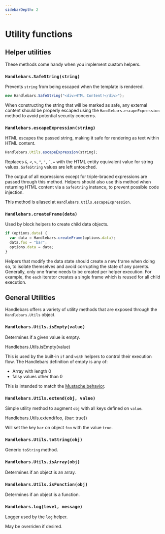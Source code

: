 ```yaml
---
sidebarDepth: 2
---
```


# Utility functions

## Helper utilities

These methods come handy when you implement custom helpers.

### `Handlebars.SafeString(string)`

Prevents `string` from being escaped when the template is rendered.

```js
new Handlebars.SafeString("<div>HTML Content!</div>");
```

When constructing the string that will be marked as safe, any external content should be properly escaped using the
`Handlebars.escapeExpression` method to avoid potential security concerns.

### `Handlebars.escapeExpression(string)`

HTML escapes the passed string, making it safe for rendering as text within HTML content.

```js
Handlebars.Utils.escapeExpression(string);
```

Replaces `&`, `<`, `>`, `"`, `'`, `` ` ``, `=` with the HTML entity equivalent value for string values. `SafeString`
values are left untouched.

The output of all expressions except for triple-braced expressions are passed through this method. Helpers should also
use this method when returning HTML content via a `SafeString` instance, to prevent possible code injection.

This method is aliased at `Handlebars.Utils.escapeExpression`.

### `Handlebars.createFrame(data)`

Used by block helpers to create child data objects.

```js
if (options.data) {
  var data = Handlebars.createFrame(options.data);
  data.foo = "bar";
  options.data = data;
}
```

Helpers that modify the data state should create a new frame when doing so, to isolate themselves and avoid corrupting
the state of any parents. Generally, only one frame needs to be created per helper execution. For example, the `each`
iterator creates a single frame which is reused for all child execution.

## General Utilities

Handlebars offers a variety of utility methods that are exposed through the `Handlebars.Utils` object.

### `Handlebars.Utils.isEmpty(value)`

Determines if a given value is empty.

Handlebars.Utils.isEmpty(value)

This is used by the built-in `if` and `with` helpers to control their execution flow. The Handlebars definition of empty
is any of:

- Array with length 0
- falsy values other than 0

This is intended to match the [Mustache behavior](http://mustache.github.io/mustache.5.html#Sections).

### `Handlebars.Utils.extend(obj, value)`

Simple utility method to augment `obj` with all keys defined on `value`.

Handlebars.Utils.extend(foo, {bar: true})

Will set the key `bar` on object `foo` with the value `true`.

### `Handlebars.Utils.toString(obj)`

Generic `toString` method.

### `Handlebars.Utils.isArray(obj)`

Determines if an object is an array.

### `Handlebars.Utils.isFunction(obj)`

Determines if an object is a function.

### `Handlebars.log(level, message)`

Logger used by the `log` helper.

May be overriden if desired.
